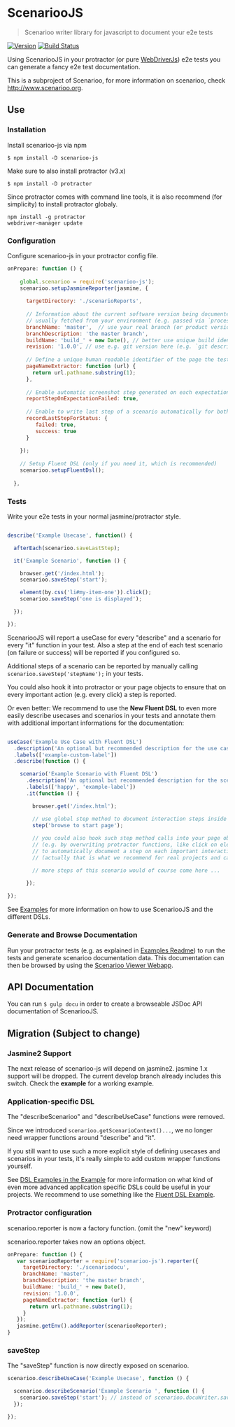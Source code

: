 # ScenariooJS
> Scenarioo writer library for javascript to document your e2e tests

[![Version](https://badge.fury.io/js/scenarioo-js.png)](http://badge.fury.io/js/scenarioo-js)  [![Build Status](https://travis-ci.org/scenarioo/scenarioo-js.svg?branch=develop)](https://travis-ci.org/scenarioo/scenarioo-js)

Using ScenariooJS in your protractor (or pure [WebDriverJs](https://code.google.com/p/selenium/wiki/WebDriverJs)) e2e tests you can generate a fancy e2e test documentation.

This is a subproject of Scenarioo, for more information on scenarioo, check http://www.scenarioo.org.

## Use

### Installation

Install scenarioo-js via npm

```
$ npm install -D scenarioo-js
```

Make sure to also install protractor (v3.x)

```
$ npm install -D protractor
```

Since protractor comes with command line tools, it is also recommend (for simplicity) to install protractor globaly.

```
npm install -g protractor
webdriver-manager update
```


### Configuration

Configure scenarioo-js in your protractor config file.

```javascript
onPrepare: function () {
    
    global.scenarioo = require('scenarioo-js');
    scenarioo.setupJasmineReporter(jasmine, {
      
      targetDirectory: './scenarioReports',
    
      // Information about the current software version being documented
      // usually fetched from your environment (e.g. passed via `process.env`)
      branchName: 'master',  // use your real branch (or product version) that you are documenting here
      branchDescription: 'the master branch',
      buildName: 'build_' + new Date(), // better use unique build identifier, if available
      revision: '1.0.0', // use e.g. git version here (e.g. `git describe --always`) 
      
      // Define a unique human readable identifier of the page the test is currently on (usually a part of the URL)
      pageNameExtractor: function (url) {
        return url.pathname.substring(1);
      },
      
      // Enable automatic screenshot step generated on each expectation failed
      reportStepOnExpectationFailed: true,
      
      // Enable to write last step of a scenario automatically for both failed and passed (=successful) test scenarios
      recordLastStepForStatus: {
         failed: true,
         success: true
      }
      
    });  
      
    // Setup Fluent DSL (only if you need it, which is recommended)
    scenarioo.setupFluentDsl();
    
  },
```

### Tests

Write your e2e tests in your normal jasmine/protractor style.

```javascript

describe('Example Usecase', function() {

  afterEach(scenarioo.saveLastStep);

  it('Example Scenario', function () {

    browser.get('/index.html');
    scenarioo.saveStep('start');

    element(by.css('li#my-item-one')).click();
    scenarioo.saveStep('one is displayed');

  });

});

```

ScenariooJS will report a useCase for every "describe" and a scenario for every "it" function in your test.
Also a step at the end of each test scenario (on failure or success) will be reported if you configured so.

Additional steps of a scenario can be reported by manually calling `scenarioo.saveStep('stepName');` in your tests.

You could also hook it into protractor or your page objects to ensure that on every important action (e.g. every click) a step is reported.


Or even better: We recommend to use the **New Fluent DSL** to even more easily describe usecases and scenarios in your tests and annotate them with additional important informations for the documentation:

```javascript

useCase('Example Use Case with Fluent DSL')
  .description('An optional but recommended description for the use case')
  .labels(['example-custom-label'])
  .describe(function () {

    scenario('Example Scenario with Fluent DSL')
      .description('An optional but recommended description for the scenario')
      .labels(['happy', 'example-label'])
      .it(function () {

        browser.get('/index.html');

        // use global step method to document interaction steps inside the scenario (with screenshot, etc.)
        step('browse to start page');
        
        // you could also hook such step method calls into your page objects or even the e2e test toolkit
        // (e.g. by overwriting protractor functions, like click on element)
        // to automatically document a step on each important interaction and not clutter your tests with such calls
        // (actually that is what we recommend for real projects and can be done easily).

        // more steps of this scenario would of course come here ...

      });
      
});

```

See [Examples](/example) for more information on how to use ScenariooJS and the different DSLs.

### Generate and Browse Documentation

Run your protractor tests (e.g. as explained in [Examples Readme](/example/readme.md)) to run the tests and generate scenarioo documentation data. 
This documentation can then be browsed by using the [Scenarioo Viewer Webapp](https://github.com/scenarioo/scenarioo).

## API Documentation

You can run `$ gulp docu` in order to create a browseable JSDoc API documentation of ScenariooJS.

## Migration (Subject to change)

### Jasmine2 Support

The next release of scenarioo-js will depend on jasmine2.  jasmine 1.x support will be dropped.
The current develop branch already includes this switch. Check the **example** for a working example.


### Application-specific DSL

The "describeScenarioo" and "describeUseCase" functions were removed.

Since we introduced `scenarioo.getScenarioContext()...`, we no longer need wrapper functions around "describe" and "it".

If you still want to use such a more explicit style of defining usecases and scenarios in your tests, it's really simple to add custom wrapper functions yourself.

See [DSL Examples in the Example](/example) for more information on what kind of even more advanced application specific DSLs could be useful in your projects. 
We recommend to use something like the [Fluent DSL Example](/example/test/sampleCustomDslFluent.spec.js).

### Protractor configuration

scenarioo.reporter is now a factory function. (omit the "new" keyword)

scenarioo.reporter takes now an options object.

```javascript
onPrepare: function () {
   var scenariooReporter = require('scenarioo-js').reporter({
     targetDirectory: './scenariodocu',
     branchName: 'master',
     branchDescription: 'the master branch',
     buildName: 'build_' + new Date(),
     revision: '1.0.0',
     pageNameExtractor: function (url) {
       return url.pathname.substring(1);
     }
   });
   jasmine.getEnv().addReporter(scenariooReporter);
}
```

### saveStep

The "saveStep" function is now directly exposed on scenarioo.


```javascript
scenarioo.describeUseCase('Example Usecase', function () {

  scenarioo.describeScenario('Example Scenario ', function () {
    scenarioo.saveStep('start'); // instead of scenarioo.docuWriter.saveStep
  });

});
```
